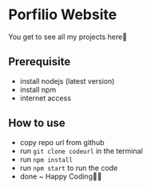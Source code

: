 # Porfilio Website
You get to see all my projects here🎉

## Prerequisite
- install nodejs (latest version)
- install npm
- internet access 

## How to use 
- copy repo url from github
- run ``git clone codeurl`` in the terminal 
- run ``npm install``
- run ``npm start`` to run the code
- done ~ Happy Coding🎉🎉
